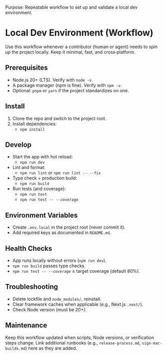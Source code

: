 Purpose: Repeatable workflow to set up and validate a local dev environment.

# Local Dev Environment (Workflow)

Use this workflow whenever a contributor (human or agent) needs to spin up the project locally. Keep it minimal, fast, and cross‑platform.

## Prerequisites
- Node.js 20+ (LTS). Verify with `node -v`.
- A package manager (npm is fine). Verify with `npm -v`.
- Optional: `pnpm` or `yarn` if the project standardizes on one.

## Install
1. Clone the repo and switch to the project root.
2. Install dependencies:
   - `npm install`

## Develop
- Start the app with hot reload:
  - `npm run dev`
- Lint and format:
  - `npm run lint` or `npm run lint -- --fix`
- Type check + production build:
  - `npm run build`
- Run tests (and coverage):
  - `npm run test`
  - `npm run test -- --coverage`

## Environment Variables
- Create `.env.local` in the project root (never commit it).
- Add required keys as documented in `README.md`.

## Health Checks
- App runs locally without errors (`npm run dev`).
- `npm run build` passes type checks.
- `npm run test -- --coverage` ≥ target coverage (default 80%).

## Troubleshooting
- Delete lockfile and `node_modules/`, reinstall.
- Clear framework caches when applicable (e.g., Next.js `.next/`).
- Check Node version (must be 20+).

## Maintenance
Keep this workflow updated when scripts, Node versions, or verification steps change. Link additional runbooks (e.g., `release-process.md`, `sign-mac-builds.md`) here as they are added.

